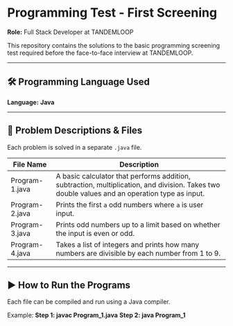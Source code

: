 # Programming Test - First Screening  
**Role:** Full Stack Developer at TANDEMLOOP

This repository contains the solutions to the basic programming screening test required before the face-to-face interview at TANDEMLOOP.

---

## 🛠 Programming Language Used
**Language:** ****Java****

---

## 📄 Problem Descriptions & Files

Each problem is solved in a separate `.java` file.

| File Name        | Description                                                                 |
|------------------|-----------------------------------------------------------------------------|
| Program-1.java   | A basic calculator that performs addition, subtraction, multiplication, and division. Takes two double values and an operation type as input. |
| Program-2.java   | Prints the first `a` odd numbers where `a` is user input.                  |
| Program-3.java   | Prints odd numbers up to a limit based on whether the input is even or odd. |
| Program-4.java   | Takes a list of integers and prints how many numbers are divisible by each number from 1 to 9. |

---

## ▶️ How to Run the Programs

Each file can be compiled and run using a Java compiler.

Example:
**Step 1: javac Program_1.java**
**Step 2: java Program_1**
